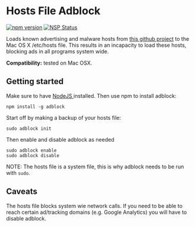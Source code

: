 # Hosts File Adblock
[![npm version](https://badge.fury.io/js/adblock.svg)](https://badge.fury.io/js/adblock) [![NSP Status](https://nodesecurity.io/orgs/open-source-projects/projects/24c3e1ac-5186-4cad-a7d0-092d0500c6c4/badge)](https://nodesecurity.io/orgs/open-source-projects/projects/24c3e1ac-5186-4cad-a7d0-092d0500c6c4)

Loads known advertising and malware hosts from [this github project]( https://github.com/StevenBlack/hosts ) to the Mac OS X /etc/hosts file. This results in an incapacity to load these hosts, blocking ads in all programs system wide.

**Compatibility:** tested on Mac OSX.

## Getting started

Make sure to have [ NodeJS ]( https://nodejs.org/en/ ) installed. Then use npm to install adblock:

```shell
npm install -g adblock
```

Start off by making a backup of your hosts file:

```shell
sudo adblock init
```

Then enable and disable adblock as needed

```shell
sudo adblock enable
sudo adblock disable
```

NOTE: The hosts file is a system file, this is why adblock needs to be run with ```sudo```.

## Caveats

The hosts file blocks system wie network calls. If you need to be able to reach certain ad/tracking domains (e.g. Google Analytics) you will have to disable adblock.